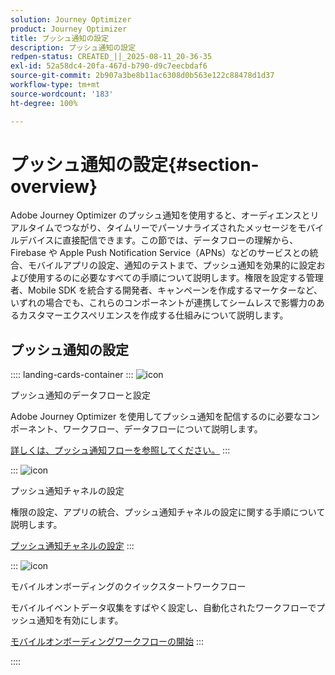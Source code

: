 ```yaml
---
solution: Journey Optimizer
product: Journey Optimizer
title: プッシュ通知の設定
description: プッシュ通知の設定
redpen-status: CREATED_||_2025-08-11_20-36-35
exl-id: 52a58dc4-20fa-467d-b790-d9c7eecbdaf6
source-git-commit: 2b907a3be8b11ac6308d0b563e122c88478d1d37
workflow-type: tm+mt
source-wordcount: '183'
ht-degree: 100%

---
```


# プッシュ通知の設定{#section-overview}

Adobe Journey Optimizer のプッシュ通知を使用すると、オーディエンスとリアルタイムでつながり、タイムリーでパーソナライズされたメッセージをモバイルデバイスに直接配信できます。この節では、データフローの理解から、Firebase や Apple Push Notification Service（APNs）などのサービスとの統合、モバイルアプリの設定、通知のテストまで、プッシュ通知を効果的に設定および使用するのに必要なすべての手順について説明します。権限を設定する管理者、Mobile SDK を統合する開発者、キャンペーンを作成するマーケターなど、いずれの場合でも、これらのコンポーネントが連携してシームレスで影響力のあるカスタマーエクスペリエンスを作成する仕組みについて説明します。

## プッシュ通知の設定

:::: landing-cards-container
:::
![icon](https://cdn.experienceleague.adobe.com/icons/puzzle-piece.svg?lang=ja)

プッシュ通知のデータフローと設定

Adobe Journey Optimizer を使用してプッシュ通知を配信するのに必要なコンポーネント、ワークフロー、データフローについて説明します。

[詳しくは、プッシュ通知フローを参照してください。](../using/push/push-gs.md)
:::

:::
![icon](https://cdn.experienceleague.adobe.com/icons/gear.svg?lang=ja)

プッシュ通知チャネルの設定

権限の設定、アプリの統合、プッシュ通知チャネルの設定に関する手順について説明します。

[プッシュ通知チャネルの設定](../using/push/push-configuration.md)
:::

:::
![icon](https://cdn.experienceleague.adobe.com/icons/circle-play.svg?lang=ja)

モバイルオンボーディングのクイックスタートワークフロー

モバイルイベントデータ収集をすばやく設定し、自動化されたワークフローでプッシュ通知を有効にします。

[モバイルオンボーディングワークフローの開始](../using/push/mobile-onboarding-wf.md)
:::

::::
